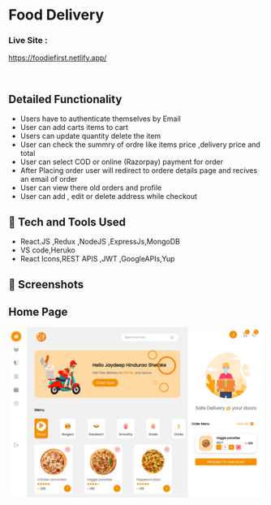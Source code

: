 # Food Delivery

### Live Site :

https://foodiefirst.netlify.app/

<br>

## Detailed Functionality

- Users have to authenticate themselves by Email
- User can add carts items to cart
- Users can update quantity delete the item
- User can check the summry of ordre like items price ,delivery price and total
- User can select COD or online (Razorpay) payment for order
- After Placing order user will redirect to ordere details page and recives an email of order
- User can view there old orders and profile
- User can add , edit or delete address while checkout

## 🚀 Tech and Tools Used

- React.JS ,Redux ,NodeJS ,ExpressJs,MongoDB
- VS code,Heruko
- React Icons,REST APIS ,JWT ,GoogleAPIs,Yup

## 📸 Screenshots

## Home Page

<img src="./frontend/src/assests/mern-food-delivery-app.herokuapp.com_.png" width='800' height='auto'>
<br>
